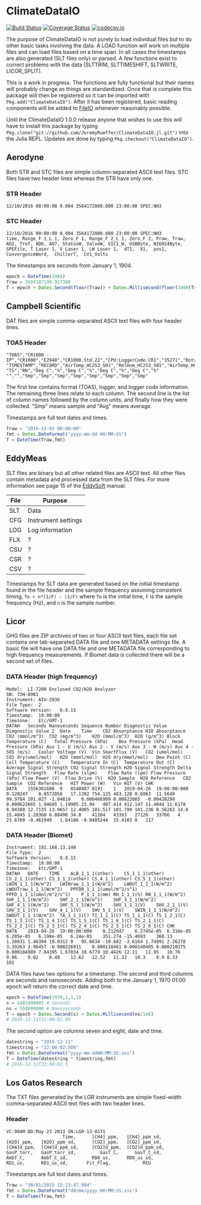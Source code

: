 # ClimateDataIO

[![Build Status](https://travis-ci.org/JeremyRueffer/ClimateDataIO.jl.svg?branch=master)](https://travis-ci.org/JeremyRueffer/ClimateDataIO.jl)
[![Coverage Status](https://coveralls.io/repos/github/JeremyRueffer/ClimateDataIO.jl/badge.svg?branch=master)](https://coveralls.io/github/JeremyRueffer/ClimateDataIO.jl?branch=master)
[![codecov.io](http://codecov.io/github/JeremyRueffer/ClimateDataIO.jl/coverage.svg?branch=master)](http://codecov.io/github/JeremyRueffer/ClimateDataIO.jl?branch=master)

The purpose of ClimateDataIO is not purely to load individual files but to do other basic tasks involving the data. A LOAD function will work on multiple files and can load files based on a time span. In all cases the timestamps are also generated (SLT files only) or parsed. A few functions exist to correct problems with the data (SLTTRIM, SLTTIMESHIFT, SLTWRITE, LICOR_SPLIT).

This is a work in progress. The functions are fully functional but their names will probably change as things are standardized. Once that is complete this package will then be registered so it can be imported with `Pkg.add("ClimateDataIO")`. After it has been registered, basic reading components will be added to [FileIO](https://github.com/JuliaIO/FileIO.jl) whenever reasonably possible.

Until the ClimateDataIO 1.0.0 release anyone that wishes to use this will have to install this package by typing `Pkg.clone("git://github.com/JeremyRueffer/ClimateDataIO.jl.git")` into the Julia REPL. Updates are done by typing `Pkg.checkout("ClimateDataIO")`.

## Aerodyne

Both STR and STC files are simple column-separated ASCII text files. STC files have two header lines whereas the STR have only one.

### STR Header
```
12/10/2016 00:00:00 0.004 3564172800.000 23:00:00 SPEC:NH3
```

### STC Header
```
12/10/2016 00:00:00 0.004 3564172800.000 23:00:00 SPEC:NH3
time, Range_F 1_L 1, Zero_F 1, Range_F 2_L 1, Zero_F 2, Praw, Traw, AD2, Tref, AD6, AD7, StatusW, ValveW, VICI_W, USBByte, NI6024Byte, SPEFile, T Laser 1, V Laser 1, LW Laser 1,  dT1,  X1,  pos1,  ConvergenceWord,  ChillerT,  CV1_Volts
```

The timestamps are seconds from January 1, 1904.


```julia
epoch = DateTime(1904)
Traw = 3564187199.917300
T = epoch + Dates.Second(floor(Traw)) + Dates.Millisecond(floor(1000(Traw - floor(Traw))))
```

## Campbell Scientific

DAT files are simple comma-separated ASCII text files with four header lines.

### TOA5 Header
```
"TOA5","CR1000 - IP","CR1000","E2948","CR1000.Std.22","CPU:LoggerCode.CR1","35271","Rotronics_HC2S3"
"TIMESTAMP","RECORD","AirTemp_HC2S3_S01","RelHum_HC2S3_S01","AirTemp_HC2S3_S02","RelHum_HC2S3_S02","AirTemp_HC2S3_S03","RelHum_HC2S3_S03","AirTemp_HC2S3_S04","RelHum_HC2S3_S04"
"TS","RN","Deg C","%","Deg C","%","Deg C","%","Deg C","%"
"","","Smp","Smp","Smp","Smp","Smp","Smp","Smp","Smp"
```
The first line contains format (TOA5), logger, and logger code information. The remaining three lines relate to each column. The second line is the list of column names followed by the column units, and finally how they were collected. "Smp" means sample and "Avg" means average.

Timestamps are full text dates and times.

```julia
Traw = "2016-12-01 00:00:00"
fmt = Dates.DateFormat("yyyy-mm-dd HH:MM:SS")
T = DateTime(Traw,fmt)
```

## EddyMeas

SLT files are binary but all other related files are ASCII text. All other files contain metadata and processed data from the SLT files. For more information see page 15 of the [EddySoft](https://www.bgc-jena.mpg.de/Freiland/index.php/Sofware/Software) manual.

| File | Purpose |
| ---- | ------- |
| SLT | Data |
| CFG | Instrument settings |
| LOG | Log information |
| FLX | ? |
| CSU | ? |
| CSR | ? |
| CSV | ? |

Timestamps for SLT data are generated based on the initial timestamp found in the file header and the sample frequency assuming consistent timing, `To + n*(1/F) - (1/F)` where `To` is the initial time, `F` is the sample frequency (Hz), and `n` is the sample number.

## Licor

GHG files are ZIP archives of two or four ASCII text files, each file set contains one tab-separated DATA file and one METADATA settings file. A basic file will have one DATA file and one METADATA file corresponding to high frequency measurements. If Biomet data is collected there will be a second set of files.

### DATA Header (high frequency)
```
Model:	LI-7200 Enclosed CO2/H2O Analyzer
SN:	72H-0901
Instrument:	AIU-2036
File Type:	2
Software Version:	8.8.15
Timestamp:	19:00:00
Timezone:	Etc/GMT-1
DATAH	Seconds	Nanoseconds	Sequence Number	Diagnostic Value	Diagnostic Value 2	Date	Time	CO2 Absorptance	H2O Absorptance	CO2 (mmol/m^3)	CO2 (mg/m^3)	H2O (mmol/m^3)	H2O (g/m^3)	Block Temperature (C)	Total Pressure (kPa)	Box Pressure (kPa)	Head Pressure (kPa)	Aux 1 - U (m/s)	Aux 2 - V (m/s)	Aux 3 - W (m/s)	Aux 4 - SOS (m/s)	Cooler Voltage (V)	Vin SmartFlux (V)	CO2 (umol/mol)	CO2 dry(umol/mol)	H2O (mmol/mol)	H2O dry(mmol/mol)	Dew Point (C)	Cell Temperature (C)	Temperature In (C)	Temperature Out (C)	Average Signal Strength	CO2 Signal Strength	H2O Signal Strength	Delta Signal Strength	Flow Rate (slpm)	Flow Rate (lpm)	Flow Pressure (kPa)	Flow Power (V)	Flow Drive (%)	H2O Sample	H2O Reference	CO2 Sample	CO2 Reference	HIT Power (W)	Vin HIT (V)	CHK
DATA	1556301600	0	8548887	8191	1	2019-04-26	19:00:00:000	0.120247	0.0572058	17.1392	754.125	483.128	8.6963	11.5649	99.9784	101.027	-1.04818	0.000466999	0.00622665	-0.00420299	0.000622665	1.94685	1.19905	23.94	407.414	412.147	11.4844	11.6178	8.94388	12.7135	13.9657	12.4005	101.517	101.799	101.236	0.56262	14.6	15.4845	1.28368	6.88496	34.8	41104	43393	27120	33766	4	23.6769	-0.461949	1.64186	-0.0485244	15.4103	0	217
```

### DATA Header (Biomet)
```
Instrument:	192.168.13.140
File Type:	2
Software Version:	8.8.15
Timestamp:	19:00:00
Timezone:	Etc/GMT-1
DATAH	DATE	TIME	ALB_1_1_1(other)	CS_1_1_1(other)	CS_2_1_1(other)	CS_3_1_1(other)	CS_4_1_1(other)	CS_5_1_1(other)	LWIN_1_1_1(W/m^2)	LWINraw_1_1_1(W/m^2)	LWOUT_1_1_1(W/m^2)	LWOUTraw_1_1_1(W/m^2)	PPFDR_1_1_1(umol/m^2/s^1)	PPFD_1_1_1(umol/m^2/s^1)	P_1_1_1(mm)	RH_1_1_1(%)	RN_1_1_1(W/m^2)	SHF_1_1_1(W/m^2)	SHF_2_1_1(W/m^2)	SHF_3_1_1(W/m^2)	SHF_4_1_1(W/m^2)	SHF_5_1_1(W/m^2)	SHV_1_1_1(V)	SHV_2_1_1(V)	SHV_3_1_1(V)	SHV_4_1_1(V)	SHV_5_1_1(V)	SWIN_1_1_1(W/m^2)	SWOUT_1_1_1(W/m^2)	TA_1_1_1(C)	TI_1_1_1(C)	TS_1_1_1(C)	TS_1_2_1(C)	TS_1_3_1(C)	TS_1_4_1(C)	TS_1_5_1(C)	TS_1_6_1(C)	TS_2_1_1(C)	TS_2_2_1(C)	TS_2_3_1(C)	TS_2_4_1(C)	TS_2_5_1(C)	TS_2_6_1(C)	CHK
DATA	2019-04-26	19:00:00:000	0.212947	6.2745e-05	6.316e-05	6.205e-05	6.198e-05	6.24e-05	351.274	-15.4693	368.13	1.38631	1.46394	19.0312	0	95.6634	-10.682	-3.6164	1.74891	2.26278	3.39263	2.96457	-0.000226911	0.000110461	0.000140405	0.000210275	0.000184989	7.84395	1.67034	10.6779	10.4426	12.11	11.95	10.76	9.96	9.02	8.49	12.62	12.52	11.32	10.3	8.9	8.33	181
```

DATA files have two options for a timestamp. The second and third columns are seconds and nanoseconds. Adding both to the January 1, 1970 01:00 epoch will return the correct date and time.

```julia
epoch = DateTime(1970,1,1,1)
s = 1481490002 # Seconds
ns = 550000000 # Nanoseconds
T = epoch + Dates.Second(s) + Dates.Millisecond(ns/1e6)
# 2016-12-11T22:00:02.05
```

The second option are columns seven and eight, date and time.

```julia
datestring = "2016-12-11"
timestring = "22:00:02:500"
fmt = Dates.DateFormat("yyyy-mm-ddHH:MM:SS:sss")
T = DateTime(datestring * timestring,fmt)
# 2016-12-11T22:00:02.5
```

## Los Gatos Research

The TXT files generated by the LGR instruments are simple fixed-width comma-separated ASCII text files with two header lines.

### Header
```
VC:904M BD:May 23 2013 SN:LGR-13-0171
                     Time,      [CH4]_ppm,   [CH4]_ppm_sd,      [H2O]_ppm,   [H2O]_ppm_sd,      [CO2]_ppm,   [CO2]_ppm_sd,     [CH4]d_ppm,  [CH4]d_ppm_sd,     [CO2]d_ppm,  [CO2]d_ppm_sd,      GasP_torr,   GasP_torr_sd,         GasT_C,      GasT_C_sd,         AmbT_C,      AmbT_C_sd,         RD0_us,      RD0_us_sd,         RD1_us,      RD1_us_sd,       Fit_Flag,            MIU
```

Timestamps are full text dates and times.

```julia
Traw = "30/01/2015 15:13:47.994"
fmt = Dates.DateFormat("dd/mm/yyyy HH:MM:SS.sss")
T = DateTime(Traw,fmt)
```
